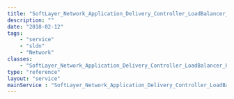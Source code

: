 ```yaml
---
title: "SoftLayer_Network_Application_Delivery_Controller_LoadBalancer_Health_Attribute_Type"
description: ""
date: "2018-02-12"
tags:
    - "service"
    - "sldn"
    - "Network"
classes:
    - "SoftLayer_Network_Application_Delivery_Controller_LoadBalancer_Health_Attribute_Type"
type: "reference"
layout: "service"
mainService : "SoftLayer_Network_Application_Delivery_Controller_LoadBalancer_Health_Attribute_Type"
---
```

